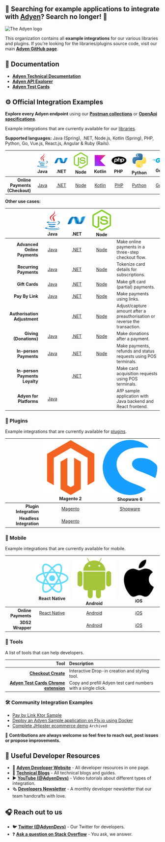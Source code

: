 ## 👋 Searching for example applications to integrate with [Adyen](https://www.adyen.com/)? Search no longer! 👋

<!-- ![The Adyen Logo](https://github.com/adyen-examples/.github/raw/main/images/logo.png) -->

<img src="https://github.com/adyen-examples/.github/raw/main/images/logo.png" height="100" alt="The Adyen logo">

This organization contains all **example integrations** for our various libraries and plugins. If you're looking for the libraries/plugins source code, visit our main [**Adyen GitHub page**](https://github.com/adyen).

## 📜 Documentation
* [**Adyen Technical Documentation**](https://docs.adyen.com/)
* [**Adyen API Explorer**](https://docs.adyen.com/api-explorer/)
* [**Adyen Test Cards**](https://docs.adyen.com/development-resources/test-cards/test-card-numbers/)

## ⚙️ Official Integration Examples
**Explore every Adyen endpoint** using our [**Postman collections**](https://www.postman.com/adyendev/workspace/adyen-apis/overview) or [**OpenApi specifications**](https://github.com/Adyen/adyen-openapi).

Example integrations that are currently available for our [libraries](https://github.com/adyen#server-side). 

**Supported languages:** Java (Spring), .NET, Node.js, Kotlin (Spring), PHP, Python, Go, Vue.js, React.js, Angular & Ruby (Rails).

|                                | [![Java (Spring)](https://raw.githubusercontent.com/devicons/devicon/1119b9f84c0290e0f0b38982099a2bd027a48bf1/icons/java/java-original.svg)](https://github.com/adyen-examples/adyen-java-spring-online-payments) &nbsp;&nbsp;Java&nbsp;&nbsp; | [![.NET](https://raw.githubusercontent.com/devicons/devicon/1119b9f84c0290e0f0b38982099a2bd027a48bf1/icons/dot-net/dot-net-original.svg)](https://github.com/adyen-examples/adyen-dotnet-online-payments) &nbsp;&nbsp;.NET&nbsp;&nbsp; | [![Node.js](https://raw.githubusercontent.com/devicons/devicon/1119b9f84c0290e0f0b38982099a2bd027a48bf1/icons/nodejs/nodejs-original.svg)](https://github.com/adyen-examples/adyen-node-online-payments) &nbsp;&nbsp;Node&nbsp;&nbsp; | [![Kotlin Spring](https://raw.githubusercontent.com/devicons/devicon/1119b9f84c0290e0f0b38982099a2bd027a48bf1/icons/kotlin/kotlin-original.svg)](https://github.com/adyen-examples/adyen-kotlin-spring-online-payments) &nbsp;Kotlin&nbsp; | [![PHP (Laravel)](https://raw.githubusercontent.com/devicons/devicon/1119b9f84c0290e0f0b38982099a2bd027a48bf1/icons/php/php-plain.svg)](https://github.com/adyen-examples/adyen-php-online-payments) &nbsp;&nbsp;PHP&nbsp;&nbsp;&nbsp; | [![Python](https://raw.githubusercontent.com/devicons/devicon/1119b9f84c0290e0f0b38982099a2bd027a48bf1/icons/python/python-original.svg)](https://github.com/adyen-examples/adyen-python-online-payments) &nbsp;Python&nbsp; | [![Go](https://raw.githubusercontent.com/devicons/devicon/1119b9f84c0290e0f0b38982099a2bd027a48bf1/icons/go/go-original-wordmark.svg)](https://github.com/adyen-examples/adyen-golang-online-payments) &nbsp;&nbsp;&nbsp;Go&nbsp;&nbsp;&nbsp; | [![Vue.js](https://raw.githubusercontent.com/devicons/devicon/1119b9f84c0290e0f0b38982099a2bd027a48bf1/icons/vuejs/vuejs-original.svg)](https://github.com/adyen-examples/adyen-vue-online-payments) &nbsp;&nbsp;Vue&nbsp;&nbsp; | [![React](https://raw.githubusercontent.com/devicons/devicon/1119b9f84c0290e0f0b38982099a2bd027a48bf1/icons/react/react-original.svg)](https://github.com/adyen-examples/adyen-react-online-payments) &nbsp;React&nbsp; | [![Angular](https://raw.githubusercontent.com/devicons/devicon/1119b9f84c0290e0f0b38982099a2bd027a48bf1/icons/angularjs/angularjs-original.svg)](https://github.com/adyen-examples/adyen-angular-online-payments) Angular | [![Ruby (Rails)](https://raw.githubusercontent.com/devicons/devicon/1119b9f84c0290e0f0b38982099a2bd027a48bf1/icons/rails/rails-plain.svg)](https://github.com/adyen-examples/adyen-rails-online-payments) &nbsp;&nbsp;Ruby&nbsp;&nbsp; |
|-------------------------------:|:-----------------------------------------------------------------------------------------------------------------------------------------------------------------------------------------------------------------------:|:--------------------------------------------------------------------------------------------------------------------------------------------------------------------------------------------------------------:|:-------------------------------------------------------------------------------------------------------------------------------------------------------------------------------------------------------------------:|:------------------------------------------------------------------------------------------------------------------------------------------------------------------------------------------------------------------------------------:|:--------------------------------------------------------------------------------------------------------------------------------------------------------------------------------------------------------:|:----------------------------------------------------------------------------------------------------------------------------------------------------------------------------------------------------------------:|:---------------------------------------------------------------------------------------------------------------------------------------------------------------------------------------------------------:|:--------------------------------------------------------------------------------------------------------------------------------------------------------------------------------------------------------:|:-----------------------------------------------------------------------------------------------------------------------------------------------------------------------------------------------------------:|:-------------------------------------------------------------------------------------------------------------------------------------------------------------------------------------------------------------------------:|:--------------------------------------------------------------------------------------------------------------------------------------------------------------------------------------------------------------:|
| **Online Payments (Checkout)** |                                                         [Java](https://github.com/adyen-examples/adyen-java-spring-online-payments/tree/main/checkout-example)                                                          |                                                       [.NET](https://github.com/adyen-examples/adyen-dotnet-online-payments/tree/main/checkout-example)                                                        |                                                           [Node](https://github.com/adyen-examples/adyen-node-online-payments/tree/main/checkout-example)                                                           |                                                                           [Kotlin](https://github.com/adyen-examples/adyen-kotlin-spring-online-payments)                                                                            |                                                                    [PHP](https://github.com/adyen-examples/adyen-php-online-payments)                                                                    |                                                                     [Python](https://github.com/adyen-examples/adyen-python-online-payments)                                                                     |                                                                   [Go](https://github.com/adyen-examples/adyen-golang-online-payments)                                                                    |                                                                    [Vue](https://github.com/adyen-examples/adyen-vue-online-payments)                                                                    |                                                                   [React](https://github.com/adyen-examples/adyen-react-online-payments)                                                                    |                                                                        [Angular](https://github.com/adyen-examples/adyen-angular-online-payments)                                                                         |                                                                     [Ruby](https://github.com/adyen-examples/adyen-rails-online-payments)                                                                      | 


**Other use cases:** 

|                                | [![Java (Spring)](https://raw.githubusercontent.com/devicons/devicon/1119b9f84c0290e0f0b38982099a2bd027a48bf1/icons/java/java-original.svg)](https://github.com/adyen-examples/adyen-java-spring-online-payments) &nbsp;&nbsp;Java&nbsp;&nbsp; | [![.NET](https://raw.githubusercontent.com/devicons/devicon/1119b9f84c0290e0f0b38982099a2bd027a48bf1/icons/dot-net/dot-net-original.svg)](https://github.com/adyen-examples/adyen-dotnet-online-payments) &nbsp;&nbsp;.NET&nbsp;&nbsp; | [![Node.js](https://raw.githubusercontent.com/devicons/devicon/1119b9f84c0290e0f0b38982099a2bd027a48bf1/icons/nodejs/nodejs-original.svg)](https://github.com/adyen-examples/adyen-node-online-payments) &nbsp;&nbsp;Node&nbsp;&nbsp; |                                                                            |
|-------------------------------:|:----------------------------------------------------------------------------------------------------------------------------------------------------------------------------------------------------------------------------------------------:|:--------------------------------------------------------------------------------------------------------------------------------------------------------------------------------------------------------------------------------------:|:-------------------------------------------------------------------------------------------------------------------------------------------------------------------------------------------------------------------------------------:|:---------------------------------------------------------------------------|
|   **Advanced Online Payments** |                                                                [Java](https://github.com/adyen-examples/adyen-java-spring-online-payments/tree/main/checkout-example-advanced)                                                                 |                                                               [.NET](https://github.com/adyen-examples/adyen-dotnet-online-payments/tree/main/checkout-example-advanced)                                                               |                                                               [Node](https://github.com/adyen-examples/adyen-node-online-payments/tree/main/checkout-example-advanced)                                                                | Make online payments in a three-step checkout flow.                        |
|         **Recurring Payments** |                                                                   [Java](https://github.com/adyen-examples/adyen-java-spring-online-payments/tree/main/subscription-example)                                                                   |                                                                 [.NET](https://github.com/adyen-examples/adyen-dotnet-online-payments/tree/main/subscription-example)                                                                  |                                                                  [Node](https://github.com/adyen-examples/adyen-node-online-payments/tree/main/subscription-example)                                                                  | Tokenize card details for subscriptions.                                   |
|                 **Gift Cards** |                                                                     [Java](https://github.com/adyen-examples/adyen-java-spring-online-payments/tree/main/giftcard-example)                                                                     |                                                                   [.NET](https://github.com/adyen-examples/adyen-dotnet-online-payments/tree/main/giftcard-example)                                                                    |                                                                    [Node](https://github.com/adyen-examples/adyen-node-online-payments/tree/main/giftcard-example)                                                                    | Make gift card (partial) payments.                                         |
|                **Pay By Link** |                                                                    [Java](https://github.com/adyen-examples/adyen-java-spring-online-payments/tree/main/paybylink-example)                                                                     |                                                                   [.NET](https://github.com/adyen-examples/adyen-dotnet-online-payments/tree/main/paybylink-example)                                                                   |                                                                   [Node](https://github.com/adyen-examples/adyen-node-online-payments/tree/main/paybylink-example)                                                                    | Make payments using links.                                                 |
|   **Authorisation Adjustment** |                                                                                                                                                                                                                                                |                                                           [.NET](https://github.com/adyen-examples/adyen-dotnet-online-payments/tree/main/authorisation-adjustment-example)                                                            |                                                            [Node](https://github.com/adyen-examples/adyen-node-online-payments/tree/main/authorisation-adjustment-example)                                                            | Adjust/capture amount after a preauthorisation or reverse the transaction. |
|         **Giving (Donations)** |                                                                      [Java](https://github.com/adyen-examples/adyen-java-spring-online-payments/tree/main/giving-example)                                                                      |                                                                    [.NET](https://github.com/adyen-examples/adyen-dotnet-online-payments/tree/main/giving-example)                                                                     |                                                                     [Node](https://github.com/adyen-examples/adyen-node-online-payments/tree/main/giving-example)                                                                     | Make donations after a payment.                                            |
|         **In-person Payments** |                                                                [Java](https://github.com/adyen-examples/adyen-java-spring-online-payments/tree/main/in-person-payments-example)                                                                |                                                              [.NET](https://github.com/adyen-examples/adyen-dotnet-online-payments/tree/main/in-person-payments-example)                                                               |                                                               [Node](https://github.com/adyen-examples/adyen-node-online-payments/tree/main/in-person-payments-example)                                                               | Make payments, refunds and status requests using POS terminals.            |
| **In-person Payments Loyalty** |                                                                                                                                                                                                                                                |                                             [.NET](https://github.com/adyen-examples/adyen-dotnet-online-payments/tree/main/in-person-payments-loyalty-example)                                                                        |                                                                                                                                                                                                                                       | Make card acquisition requests using POS terminals.                        |
| **Adyen for Platforms** |                                                                                                                                                                                                              [Java](https://github.com/adyen-examples/adyen-afp-sample)                                  |                                                                                                                     |                                                                                                                                                                                                                                       | AfP sample application with Java backend and React frontend.                        |



### 🔌 Plugins
Example integrations that are currently available for [plugins](https://github.com/adyen#plugins).

|                          | [![Magento 2](https://raw.githubusercontent.com/devicons/devicon/1119b9f84c0290e0f0b38982099a2bd027a48bf1/icons/magento/magento-original.svg)](https://github.com/adyen-examples/adyen-magento-plugin-demo) &nbsp;Magento 2&nbsp; | [![Shopware 6](https://raw.githubusercontent.com/devicons/devicon/1119b9f84c0290e0f0b38982099a2bd027a48bf1/icons/shopware/shopware-original.svg)](https://github.com/adyen-examples/adyen-shopware-plugin-demo)  Shopware 6 |
|-------------------------:|:---------------------------------------------------------------------------------------------------------------------------------------------------------------------------------------------------------------------------------:|:---------------------------------------------------------------------------------------------------------------------------------------------------------------------------------------------------------------------------:|
|   **Plugin Integration** |                                                                              [Magento](https://github.com/adyen-examples/adyen-magento-plugin-demo)                                                                               |                                                                          [Shopware](https://github.com/adyen-examples/adyen-shopware-plugin-demo)                                                                           |
| **Headless Integration** |                                                                                [Magento](https://github.com/adyen-examples/magento-headless-demo)                                                                                 |                                                                                                                                                                                                                             |

### 📱 Mobile
Example integrations that are currently available for mobile.

|                      | [![React Native](https://raw.githubusercontent.com/devicons/devicon/1119b9f84c0290e0f0b38982099a2bd027a48bf1/icons/react/react-original.svg)](https://github.com/Adyen/adyen-react-native) React Native | [![Android](https://raw.githubusercontent.com/devicons/devicon/1119b9f84c0290e0f0b38982099a2bd027a48bf1/icons/android/android-plain.svg)](https://github.com/Adyen/adyen-android) &nbsp;&nbsp;&nbsp;&nbsp;Android&nbsp;&nbsp;&nbsp;&nbsp;  | [![iOS](https://raw.githubusercontent.com/devicons/devicon/1119b9f84c0290e0f0b38982099a2bd027a48bf1/icons/apple/apple-original.svg)](https://github.com/Adyen/adyen-ios) &nbsp;&nbsp;&nbsp;&nbsp;&nbsp;&nbsp;iOS&nbsp;&nbsp;&nbsp;&nbsp;&nbsp;&nbsp; |
|---------------------:|:-------------------------------------------------------------------------------------------------------------------------------------------------------------------------------------------------------:|:------------------------------------------------------------------------------------------------------------------------------------------------------------------------------------------------------------------------------------------:|:----------------------------------------------------------------------------------------------------------------------------------------------------------------------------:|
|  **Online Payments** |                                                            [React Native](https://github.com/Adyen/adyen-react-native/tree/develop/example)                                                             |                                                                                 [Android](https://github.com/adyen-examples/adyen-android-online-payments)                                                                                 |                                                         [iOS](https://github.com/Adyen/adyen-ios/tree/develop/Demo)                                                          |  
|     **3DS2 Wrapper** |                                                                                                                                                                                                         |                                                                                           [Android](https://github.com/Adyen/adyen-3ds2-android)                                                                                           |                                                                [iOS](https://github.com/Adyen/adyen-3ds2-ios)                                                                | 


### 🔧 Tools
A list of tools that can help developers.

|                                                                     Tool | Description                                     |
|-------------------------------------------------------------------------:|:------------------------------------------------|
| [**Checkout Create**](https://github.com/adyen-examples/checkoutCreate/) | Interactive Drop-in creation and styling tool. | 
| [**Adyen Test Cards Chrome extension**](https://chrome.google.com/webstore/detail/adyen-test-cards/icllkfleeahmemjgoibajcmeoehkeoag) | Copy and prefill Adyen test card numbers with a single click. |

### 🛠️ Community Integration Examples
* [Pay by Link Ktor Sample](https://github.com/jlengrand/pay-by-link-sample-kotlin)
* [Deploy an Adyen Sample application on Fly.io using Docker](https://github.com/gcatanese/adyen-java-spring-online-payments-fly)
* [Complete JHipster ecommerce demo](https://github.com/adyen-examples/adyen-java-react-ecommerce-example) `Archived`

🌈 **Contributions are always welcome so feel free to reach out, post issues or propose improvements.**

## 📖 Useful Developer Resources
* 💚 [**Adyen Developer Website**](https://developers.adyen.com) - All developer resources in one page.
* 📓 [**Technical Blogs**](https://www.adyen.com/blog/category/tech) - All technical blogs and guides.
* ▶️ [**YouTube (@AdyenDevs)**](https://www.youtube.com/@adyendevs) - Video tutorials about different types of integration.
* 🗞️ [**Developers Newsletter**](https://developers.adyen.com/newsletter-archive/) - A monthly developer newsletter that our team handcrafts with love.

## 🎧 Reach out to us
- 🐦 [**Twitter (@AdyenDevs)**](https://twitter.com/AdyenDevs) - Our Twitter for developers.
- ❓ [**Ask a question on Stack Overflow**](https://stackoverflow.com/questions/tagged/adyen) - You ask, we answer.
